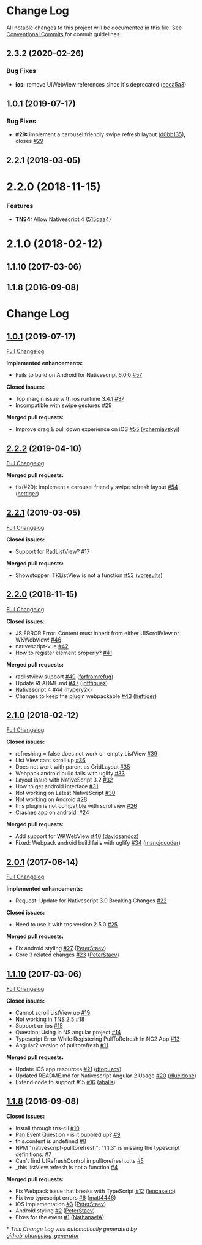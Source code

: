 # Change Log

All notable changes to this project will be documented in this file.
See [Conventional Commits](https://conventionalcommits.org) for commit guidelines.

## 2.3.2 (2020-02-26)


### Bug Fixes

* **ios:** remove UIWebView references since it's deprecated ([ecca5a3](https://github.com/nstudio/nativescript-pulltorefresh/commit/ecca5a31f24679455ba4852482ae3c1d25dc63d2))



## 1.0.1 (2019-07-17)


### Bug Fixes

* **#29:** implement a carousel friendly swipe refresh layout ([d0bb135](https://github.com/nstudio/nativescript-pulltorefresh/commit/d0bb13560721497d214097b435ea7472bd118cd7)), closes [#29](https://github.com/nstudio/nativescript-pulltorefresh/issues/29)



## 2.2.1 (2019-03-05)



# 2.2.0 (2018-11-15)


### Features

* **TNS4:** Allow Nativescript 4 ([515daa4](https://github.com/nstudio/nativescript-pulltorefresh/commit/515daa4cc9f4e7fa450485416e1646c513087e9c))



# 2.1.0 (2018-02-12)



## 1.1.10 (2017-03-06)



## 1.1.8 (2016-09-08)





# Change Log

## [1.0.1](https://github.com/nstudio/nativescript-pulltorefresh/tree/1.0.1) (2019-07-17)
[Full Changelog](https://github.com/nstudio/nativescript-pulltorefresh/compare/2.2.2...1.0.1)

**Implemented enhancements:**

- Fails to build on Android for Nativescript 6.0.0 [\#57](https://github.com/nstudio/nativescript-pulltorefresh/issues/57)

**Closed issues:**

- Top margin issue with ios runtime 3.4.1 [\#37](https://github.com/nstudio/nativescript-pulltorefresh/issues/37)
- Incompatible with swipe gestures [\#29](https://github.com/nstudio/nativescript-pulltorefresh/issues/29)

**Merged pull requests:**

- Improve drag & pull down experience on iOS [\#55](https://github.com/nstudio/nativescript-pulltorefresh/pull/55) ([ycherniavskyi](https://github.com/ycherniavskyi))

## [2.2.2](https://github.com/nstudio/nativescript-pulltorefresh/tree/2.2.2) (2019-04-10)
[Full Changelog](https://github.com/nstudio/nativescript-pulltorefresh/compare/2.2.1...2.2.2)

**Merged pull requests:**

- fix\(\#29\): implement a carousel friendly swipe refresh layout [\#54](https://github.com/nstudio/nativescript-pulltorefresh/pull/54) ([hettiger](https://github.com/hettiger))

## [2.2.1](https://github.com/nstudio/nativescript-pulltorefresh/tree/2.2.1) (2019-03-05)
[Full Changelog](https://github.com/nstudio/nativescript-pulltorefresh/compare/2.2.0...2.2.1)

**Closed issues:**

- Support for RadListView? [\#17](https://github.com/nstudio/nativescript-pulltorefresh/issues/17)

**Merged pull requests:**

- Showstopper: TKListView is not a function [\#53](https://github.com/nstudio/nativescript-pulltorefresh/pull/53) ([vbresults](https://github.com/vbresults))

## [2.2.0](https://github.com/nstudio/nativescript-pulltorefresh/tree/2.2.0) (2018-11-15)
[Full Changelog](https://github.com/nstudio/nativescript-pulltorefresh/compare/2.1.0...2.2.0)

**Closed issues:**

- JS ERROR Error: Content must inherit from either UIScrollView or WKWebView! [\#46](https://github.com/nstudio/nativescript-pulltorefresh/issues/46)
- nativescript-vue [\#42](https://github.com/nstudio/nativescript-pulltorefresh/issues/42)
- How to register element properly? [\#41](https://github.com/nstudio/nativescript-pulltorefresh/issues/41)

**Merged pull requests:**

- radlistview support [\#49](https://github.com/nstudio/nativescript-pulltorefresh/pull/49) ([farfromrefug](https://github.com/farfromrefug))
- Update README.md [\#47](https://github.com/nstudio/nativescript-pulltorefresh/pull/47) ([jofftiquez](https://github.com/jofftiquez))
- Nativescript 4 [\#44](https://github.com/nstudio/nativescript-pulltorefresh/pull/44) ([hypery2k](https://github.com/hypery2k))
- Changes to keep the plugin webpackable [\#43](https://github.com/nstudio/nativescript-pulltorefresh/pull/43) ([hettiger](https://github.com/hettiger))

## [2.1.0](https://github.com/nstudio/nativescript-pulltorefresh/tree/2.1.0) (2018-02-12)
[Full Changelog](https://github.com/nstudio/nativescript-pulltorefresh/compare/2.0.1...2.1.0)

**Closed issues:**

- refreshing = false does not work on empty ListView [\#39](https://github.com/nstudio/nativescript-pulltorefresh/issues/39)
- List View cant scroll up [\#36](https://github.com/nstudio/nativescript-pulltorefresh/issues/36)
- Does not work with parent as GridLayout [\#35](https://github.com/nstudio/nativescript-pulltorefresh/issues/35)
- Webpack android build fails with uglify [\#33](https://github.com/nstudio/nativescript-pulltorefresh/issues/33)
- Layout issue with NativeScript 3.2 [\#32](https://github.com/nstudio/nativescript-pulltorefresh/issues/32)
- How to get android interface [\#31](https://github.com/nstudio/nativescript-pulltorefresh/issues/31)
- Not working on Latest NativeScript [\#30](https://github.com/nstudio/nativescript-pulltorefresh/issues/30)
- Not working on Android [\#28](https://github.com/nstudio/nativescript-pulltorefresh/issues/28)
- this plugin is not compatible with scrollview [\#26](https://github.com/nstudio/nativescript-pulltorefresh/issues/26)
- Crashes app on android. [\#24](https://github.com/nstudio/nativescript-pulltorefresh/issues/24)

**Merged pull requests:**

- Add support for WKWebView [\#40](https://github.com/nstudio/nativescript-pulltorefresh/pull/40) ([davidsandoz](https://github.com/davidsandoz))
- Fixed: Webpack android build fails with uglify [\#34](https://github.com/nstudio/nativescript-pulltorefresh/pull/34) ([manojdcoder](https://github.com/manojdcoder))

## [2.0.1](https://github.com/nstudio/nativescript-pulltorefresh/tree/2.0.1) (2017-06-14)
[Full Changelog](https://github.com/nstudio/nativescript-pulltorefresh/compare/1.1.10...2.0.1)

**Implemented enhancements:**

- Request: Update for Nativescript 3.0 Breaking Changes [\#22](https://github.com/nstudio/nativescript-pulltorefresh/issues/22)

**Closed issues:**

- Need to use it with tns version 2.5.0 [\#25](https://github.com/nstudio/nativescript-pulltorefresh/issues/25)

**Merged pull requests:**

- Fix android styling [\#27](https://github.com/nstudio/nativescript-pulltorefresh/pull/27) ([PeterStaev](https://github.com/PeterStaev))
- Core 3 related changes [\#23](https://github.com/nstudio/nativescript-pulltorefresh/pull/23) ([PeterStaev](https://github.com/PeterStaev))

## [1.1.10](https://github.com/nstudio/nativescript-pulltorefresh/tree/1.1.10) (2017-03-06)
[Full Changelog](https://github.com/nstudio/nativescript-pulltorefresh/compare/1.1.8...1.1.10)

**Closed issues:**

- Cannot scroll ListView up [\#19](https://github.com/nstudio/nativescript-pulltorefresh/issues/19)
- Not working in TNS 2.5 [\#18](https://github.com/nstudio/nativescript-pulltorefresh/issues/18)
- Support  on ios [\#15](https://github.com/nstudio/nativescript-pulltorefresh/issues/15)
- Question: Using in NS angular project [\#14](https://github.com/nstudio/nativescript-pulltorefresh/issues/14)
- Typescript Error While Registering PullToRefresh In NG2 App [\#13](https://github.com/nstudio/nativescript-pulltorefresh/issues/13)
- Angular2 version of pulltorefresh [\#11](https://github.com/nstudio/nativescript-pulltorefresh/issues/11)

**Merged pull requests:**

- Update iOS app resources [\#21](https://github.com/nstudio/nativescript-pulltorefresh/pull/21) ([dtopuzov](https://github.com/dtopuzov))
- Updated README.md for Nativescript Angular 2 Usage [\#20](https://github.com/nstudio/nativescript-pulltorefresh/pull/20) ([dlucidone](https://github.com/dlucidone))
- Extend code to support  \#15 [\#16](https://github.com/nstudio/nativescript-pulltorefresh/pull/16) ([ahalls](https://github.com/ahalls))

## [1.1.8](https://github.com/nstudio/nativescript-pulltorefresh/tree/1.1.8) (2016-09-08)
**Closed issues:**

- Install through tns-cli [\#10](https://github.com/nstudio/nativescript-pulltorefresh/issues/10)
- Pan Event Question - is it bubbled up? [\#9](https://github.com/nstudio/nativescript-pulltorefresh/issues/9)
- this.content is undefined [\#8](https://github.com/nstudio/nativescript-pulltorefresh/issues/8)
- NPM "nativescript-pulltorefresh": "1.1.3" is missing the typescript definitions.  [\#7](https://github.com/nstudio/nativescript-pulltorefresh/issues/7)
- Can't find UIRefreshControl in pulltorefresh.d.ts [\#5](https://github.com/nstudio/nativescript-pulltorefresh/issues/5)
- \_this.listView.refresh is not a function  [\#4](https://github.com/nstudio/nativescript-pulltorefresh/issues/4)

**Merged pull requests:**

- Fix Webpack issue that breaks with TypeScript [\#12](https://github.com/nstudio/nativescript-pulltorefresh/pull/12) ([leocaseiro](https://github.com/leocaseiro))
- Fix two typescript errors [\#6](https://github.com/nstudio/nativescript-pulltorefresh/pull/6) ([matt4446](https://github.com/matt4446))
- iOS implementation [\#3](https://github.com/nstudio/nativescript-pulltorefresh/pull/3) ([PeterStaev](https://github.com/PeterStaev))
- Android styling [\#2](https://github.com/nstudio/nativescript-pulltorefresh/pull/2) ([PeterStaev](https://github.com/PeterStaev))
- Fixes for the event [\#1](https://github.com/nstudio/nativescript-pulltorefresh/pull/1) ([NathanaelA](https://github.com/NathanaelA))



\* *This Change Log was automatically generated by [github_changelog_generator](https://github.com/skywinder/Github-Changelog-Generator)*
